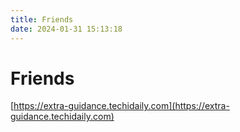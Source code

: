 ```yaml
---
title: Friends
date: 2024-01-31 15:13:18
---
```


# Friends

[https://extra-guidance.techidaily.com](https://extra-guidance.techidaily.com)